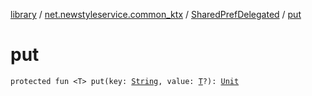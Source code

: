 [library](../../index.md) / [net.newstyleservice.common_ktx](../index.md) / [SharedPrefDelegated](index.md) / [put](./put.md)

# put

`protected fun <T> put(key: `[`String`](https://kotlinlang.org/api/latest/jvm/stdlib/kotlin/-string/index.html)`, value: `[`T`](put.md#T)`?): `[`Unit`](https://kotlinlang.org/api/latest/jvm/stdlib/kotlin/-unit/index.html)